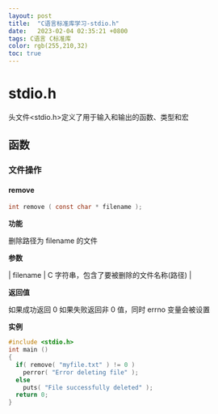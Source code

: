 ```yaml
---
layout: post
title:  "C语言标准库学习-stdio.h"
date:   2023-02-04 02:35:21 +0800
tags: C语言 C标准库 
color: rgb(255,210,32)
toc: true
---
```


# stdio.h

头文件<stdio.h>定义了用于输入和输出的函数、类型和宏

## 函数

### 文件操作

#### remove

```c
int remove ( const char * filename ); 
```

**功能**

删除路径为 filename 的文件

**参数**

|  filename   | C 字符串，包含了要被删除的文件名称(路径) |

**返回值**

如果成功返回 0
如果失败返回非 0 值，同时 errno 变量会被设置

**实例**

```c
#include <stdio.h>
int main ()
{
  if( remove( "myfile.txt" ) != 0 )
    perror( "Error deleting file" );
  else
    puts( "File successfully deleted" );
  return 0;
}
```
